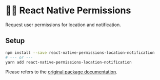 # ☝🏼 React Native Permissions

Request user permissions for location and notification.

## Setup

```sh
npm install --save react-native-permissions-location-notification
# --- or ---
yarn add react-native-permissions-location-notification
```

Please refers to the [original package documentation](https://github.com/react-native-community/react-native-permissions).
